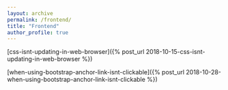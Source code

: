 ```yaml
---
layout: archive
permalink: /frontend/
title: "Frontend"
author_profile: true
---
```


[css-isnt-updating-in-web-browser]({% post_url 2018-10-15-css-isnt-updating-in-web-browser %})

[when-using-bootstrap-anchor-link-isnt-clickable]({% post_url 2018-10-28-when-using-bootstrap-anchor-link-isnt-clickable %})
